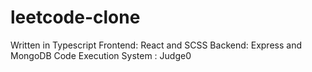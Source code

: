 # leetcode-clone
Written in Typescript
Frontend: React and SCSS
Backend: Express and MongoDB
Code Execution System : Judge0
